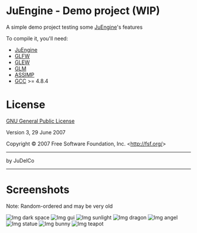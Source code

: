 JuEngine - Demo project (WIP)
=================

A simple demo project testing some [JuEngine](https://github.com/JuDelCo/JuEngine)'s features

To compile it, you'll need:

- [JuEngine](https://github.com/JuDelCo/JuEngine)
- [GLFW](http://www.glfw.org/)
- [GLEW](http://glew.sourceforge.net/)
- [GLM](http://glm.g-truc.net/)
- [ASSIMP](http://www.assimp.org/)
- [GCC](http://gcc.gnu.org/) >= 4.8.4

License
=================

[GNU General Public License](https://www.gnu.org/licenses/gpl.html)

Version 3, 29 June 2007

Copyright &copy; 2007 Free Software Foundation, Inc. &lt;<http://fsf.org/>&gt;

--------------

by JuDelCo

--------------

Screenshots
=================

Note: Random-ordered and may be very old

![Img dark space](http://i.imgur.com/df8qBDv.png)
![Img gui](http://i.imgur.com/ZEeLwL1.png)
![Img sunlight](http://i.imgur.com/QSTiMA5.png)
![Img dragon](http://i.imgur.com/WjyfssZ.jpg)
![Img angel](http://i.imgur.com/8F4jx1Z.jpg)
![Img statue](http://i.imgur.com/qAzLxSm.jpg)
![Img bunny](http://i.imgur.com/SC6AH6g.jpg)
![Img teapot](http://i.imgur.com/wHa82v4.jpg)

